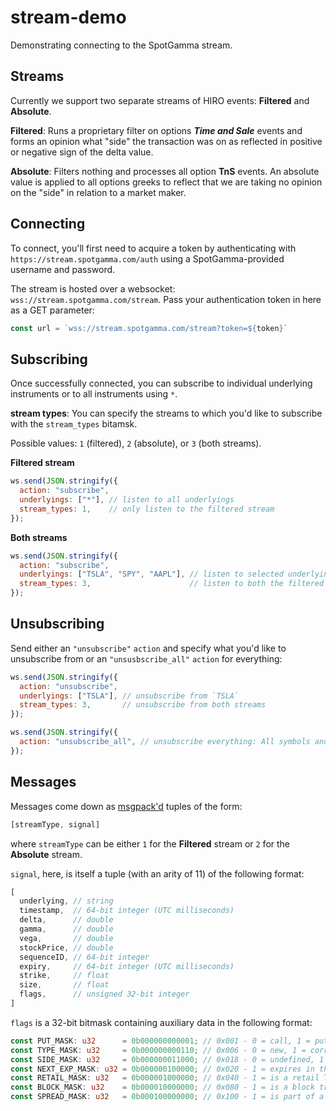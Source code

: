 # stream-demo
Demonstrating connecting to the SpotGamma stream.

## Streams
Currently we support two separate streams of HIRO events: **Filtered** and **Absolute**.

**Filtered**: Runs a proprietary filter on options ***Time and Sale*** events and forms an opinion what "side" the transaction was on as reflected in positive or negative sign of the delta value.

**Absolute**: Filters nothing and processes all option **TnS** events.  An absolute value is applied to all options greeks to reflect that we are taking no opinion on the "side" in relation to a market maker.

## Connecting
To connect, you'll first need to acquire a token by authenticating with `https://stream.spotgamma.com/auth` using a SpotGamma-provided username and password.

The stream is hosted over a websocket: `wss://stream.spotgamma.com/stream`.
Pass your authentication token in here as a GET parameter:
```js
const url = `wss://stream.spotgamma.com/stream?token=${token}`
```

## Subscribing
Once successfully connected, you can subscribe to individual underlying instruments or to all instruments using `*`.

**stream types**:
You can specify the streams to which you'd like to subscribe with the `stream_types` bitamsk.

Possible values: `1` (filtered), `2` (absolute), or `3` (both streams).

**Filtered stream**
```js
ws.send(JSON.stringify({
  action: "subscribe",
  underlyings: ["*"], // listen to all underlyings
  stream_types: 1,    // only listen to the filtered stream
});
```

**Both streams**
```js
ws.send(JSON.stringify({
  action: "subscribe",
  underlyings: ["TSLA", "SPY", "AAPL"], // listen to selected underlyings
  stream_types: 3,                      // listen to both the filtered and "absolute" stream
});
```

## Unsubscribing
Send either an `"unsubscribe"` `action` and specify what you'd like to unsubscribe from or an `"unsusbscribe_all"` `action` for everything:
```js
ws.send(JSON.stringify({
  action: "unsubscribe",
  underlyings: ["TSLA"], // unsubscribe from `TSLA`
  stream_types: 3,       // unsubscribe from both streams
});
```

```js
ws.send(JSON.stringify({
  action: "unsubscribe_all", // unsubscribe everything: All symbols and all streams
});
```

## Messages
Messages come down as [msgpack'd](https://msgpack.org/index.html) tuples of the form:
```JavaScript
[streamType, signal]
```
where `streamType` can be either `1` for the **Filtered** stream or `2` for the **Absolute** stream.

`signal`, here, is itself a tuple (with an arity of 11) of the following format:
```js
[
  underlying, // string
  timestamp,  // 64-bit integer (UTC milliseconds)
  delta,      // double
  gamma,      // double
  vega,       // double
  stockPrice, // double
  sequenceID, // 64-bit integer
  expiry,     // 64-bit integer (UTC milliseconds)
  strike,     // float
  size,       // float
  flags,      // unsigned 32-bit integer
]
```

`flags` is a 32-bit bitmask containing auxiliary data in the following format:
```rust
const PUT_MASK: u32      = 0b000000000001; // 0x001 - 0 = call, 1 = put
const TYPE_MASK: u32     = 0b000000000110; // 0x006 - 0 = new, 1 = correction, 2 = cancel
const SIDE_MASK: u32     = 0b000000011000; // 0x018 - 0 = undefined, 1 = buy, 2 = sell
const NEXT_EXP_MASK: u32 = 0b000000100000; // 0x020 - 1 = expires in the next or nearest expiration
const RETAIL_MASK: u32   = 0b000001000000; // 0x040 - 1 = is a retail Time & Sale
const BLOCK_MASK: u32    = 0b000010000000; // 0x080 - 1 = is a block trade
const SPREAD_MASK: u32   = 0b000100000000; // 0x100 - 1 = is part of a spread leg
```
